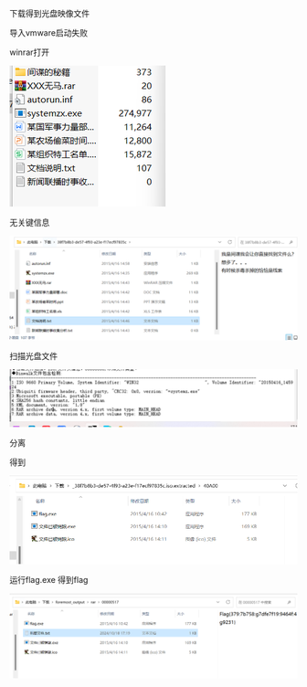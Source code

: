 下载得到光盘映像文件

导入vmware启动失败

winrar打开

![image-20250327210123498](./assets/image-20250327210123498.png)

无关键信息

![image-20250327210126960](./assets/image-20250327210126960.png)

扫描光盘文件

![image-20250327210130240](./assets/image-20250327210130240.png)

分离

得到

![image-20250327210135055](./assets/image-20250327210135055.png)

运行flag.exe 得到flag

![image-20250327210139125](./assets/image-20250327210139125.png)